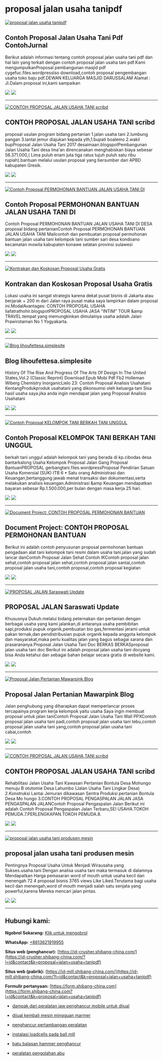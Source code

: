 # proposal jalan usaha tanipdf

<a href="https://swt.shibang-china.com/?l=id&img&k=proposal+jalan+usaha+tanipdf" target="_blank">![proposal jalan usaha tanipdf](http://static.shibang-china.com/all-800x300/1332.jpg)</a>

## Contoh Proposal Jalan Usaha Tani Pdf ContohJurnal
Berikut adalah informasi tentang contoh proposal jalan usaha tani pdf dan hal lain yang terkait dengan contoh proposal jalan usaha tani pdf.Kami mengumpulkanProposal pembangunan masjid pdf cygefuc.files.wordpressIso download,contoh proposal pengembangan usaha toko baju pdf.DEWAN KELUARGA MASJID DARUSSALAM Alamat : Jl.Dalam proposal ini,kami sampaikan


<a href="https://whatsapp.shibangsoft.com/WhatsApp.php" target="_blank" title="WhatsApp">![](http://static.shibang-china.com/icon/whatsapp.png)</a> <a href="https://swt.shibang-china.com/?l=id&icon&k=proposal+jalan+usaha+tanipdf" target="_blank">![](http://static.shibang-china.com/icon/chat-id.png)</a>

---

<a href="https://swt.shibang-china.com/?l=id&img&k=proposal+jalan+usaha+tanipdf" target="_blank">![CONTOH PROPOSAL JALAN USAHA TANI scribd](http://static.shibang-china.com/all-800x300/609.jpg)</a>

## CONTOH PROPOSAL JALAN USAHA TANI scribd
proposal usulan program bidang pertanian 1.jalan usaha tani 2.lumbung pangan 3.lantai jemur diajukan kepada yth,1.bupati boalemo 2.wakil bupProposal Jalan Usaha Tani 2017 desaimaan.blogspotPembangunan Jalan Usaha Tani desa Ima'an direncanakan menghabiskan biaya sebesar 56.371.000,( Lima puluh enam juta tiga ratus tujuh puluh satu ribu rupiah).bantuan melalui usulan proposal yang bersumber dari APBD kabupaten Gresik.


<a href="https://whatsapp.shibangsoft.com/WhatsApp.php" target="_blank" title="WhatsApp">![](http://static.shibang-china.com/icon/whatsapp.png)</a> <a href="https://swt.shibang-china.com/?l=id&icon&k=proposal+jalan+usaha+tanipdf" target="_blank">![](http://static.shibang-china.com/icon/chat-id.png)</a>

---

<a href="https://swt.shibang-china.com/?l=id&img&k=proposal+jalan+usaha+tanipdf" target="_blank">![Contoh Proposal PERMOHONAN BANTUAN JALAN USAHA TANI DI](http://static.shibang-china.com/all-800x300/556.jpg)</a>

## Contoh Proposal PERMOHONAN BANTUAN JALAN USAHA TANI DI
Contoh Proposal PERMOHONAN BANTUAN JALAN USAHA TANI DI DESA proposal bidang pertanianContoh Proposal PERMOHONAN BANTUAN JALAN USAHA TANI Mailcontoh dan pembuatan proposal permohonan bantuan jalan usaha tani kelompok tani sumber sari desa kondoano kecamatan mowila kabupaten konawe selatan provinsi sulawesi


<a href="https://whatsapp.shibangsoft.com/WhatsApp.php" target="_blank" title="WhatsApp">![](http://static.shibang-china.com/icon/whatsapp.png)</a> <a href="https://swt.shibang-china.com/?l=id&icon&k=proposal+jalan+usaha+tanipdf" target="_blank">![](http://static.shibang-china.com/icon/chat-id.png)</a>

---

<a href="https://swt.shibang-china.com/?l=id&img&k=proposal+jalan+usaha+tanipdf" target="_blank">![Kontrakan dan Koskosan Proposal Usaha Gratis](http://static.shibang-china.com/all-800x300/1078.jpg)</a>

## Kontrakan dan Koskosan Proposal Usaha Gratis
Lokasi usaha ini sangat strategis karena dekat pusat bisnis di Jakarta atau berjarak + 200 m dari Jalan raya pusat maka saya lampirkan dalam proposal ini.ModalAvantages: CONTOH PROPOSAL USAHA liafatrathohir.blogspotPROPOSAL USAHA JASA "INTIM" TOUR &amp TRAVEL.tempat yang memungkinkan dimulainya usaha adalah Jalan Prawirotaman No 1 Yogyakarta.


<a href="https://whatsapp.shibangsoft.com/WhatsApp.php" target="_blank" title="WhatsApp">![](http://static.shibang-china.com/icon/whatsapp.png)</a> <a href="https://swt.shibang-china.com/?l=id&icon&k=proposal+jalan+usaha+tanipdf" target="_blank">![](http://static.shibang-china.com/icon/chat-id.png)</a>

---

<a href="https://swt.shibang-china.com/?l=id&img&k=proposal+jalan+usaha+tanipdf" target="_blank">![Blog lihoufettesa.simplesite](http://static.shibang-china.com/all-800x300/1101.jpg)</a>

## Blog lihoufettesa.simplesite
History Of The Rise And Progress Of The Arts Of Design In The United States,Vol.2 (Classic Reprint) Download Epub Mobi Pdf Fb2 Holleman Wiberg Chemistry InorganicLielo 23: Contoh Proposal Analisis Usahatani KentangProdukproduk usahatani yang dikonsumsi oleh keluarga tani Sisa hasil usaha saya.jika anda ingin mendapat jalan yang Proposal Analisis Usahatani


<a href="https://whatsapp.shibangsoft.com/WhatsApp.php" target="_blank" title="WhatsApp">![](http://static.shibang-china.com/icon/whatsapp.png)</a> <a href="https://swt.shibang-china.com/?l=id&icon&k=proposal+jalan+usaha+tanipdf" target="_blank">![](http://static.shibang-china.com/icon/chat-id.png)</a>

---

<a href="https://swt.shibang-china.com/?l=id&img&k=proposal+jalan+usaha+tanipdf" target="_blank">![Contoh Proposal KELOMPOK TANI BERKAH TANI UNGGUL](http://static.shibang-china.com/all-800x300/296.jpg)</a>

## Contoh Proposal KELOMPOK TANI BERKAH TANI UNGGUL
berkah tani unggul adalah kelompok tani yang berada di kp.cibodas desa bantarkalong Usaha Kelompok Proposal Jalan Gang Proposal BantuanPROPOSAL gerbangtani.files.wordpressProposal Pendirian Satuan Usaha Komersial (SUK) ITB 6 • Satu orang Administrasi dan Keuangan,bertanggung jawab menat transaksi dan dokumentasi,serta melakukan analisis keuangan.Administrasi &amp Keuangan mendapatkan bayaran sebesar Rp.1.500.000,per bulan dengan masa kerja 25 hari.


<a href="https://whatsapp.shibangsoft.com/WhatsApp.php" target="_blank" title="WhatsApp">![](http://static.shibang-china.com/icon/whatsapp.png)</a> <a href="https://swt.shibang-china.com/?l=id&icon&k=proposal+jalan+usaha+tanipdf" target="_blank">![](http://static.shibang-china.com/icon/chat-id.png)</a>

---

<a href="https://swt.shibang-china.com/?l=id&img&k=proposal+jalan+usaha+tanipdf" target="_blank">![Document Project: CONTOH PROPOSAL PERMOHONAN BANTUAN](http://static.shibang-china.com/all-800x300/197.jpg)</a>

## Document Project: CONTOH PROPOSAL PERMOHONAN BANTUAN
Berikut ini adalah contoh penyusunan proposal permohonan bantuan pengadaan alat tani kelompok tani resmi dalam usaha tani.jalan yang sudah lancar danContoh Proposal Jalan Sehat Contoh IKContoh proposal jalan sehat,contoh proposal jalan sehat,contoh proposal jalan santai,contoh proposal jalan usaha tani,contoh proposal,contoh proposal kegiatan


<a href="https://whatsapp.shibangsoft.com/WhatsApp.php" target="_blank" title="WhatsApp">![](http://static.shibang-china.com/icon/whatsapp.png)</a> <a href="https://swt.shibang-china.com/?l=id&icon&k=proposal+jalan+usaha+tanipdf" target="_blank">![](http://static.shibang-china.com/icon/chat-id.png)</a>

---

<a href="https://swt.shibang-china.com/?l=id&img&k=proposal+jalan+usaha+tanipdf" target="_blank">![PROPOSAL JALAN Saraswati Update](http://static.shibang-china.com/all-800x300/116.jpg)</a>

## PROPOSAL JALAN Saraswati Update
Khususnya Dukuh.melalui bidang peternakan dan pertanian dengan berbagai usaha yang kami jalankan,di antaranya usaha pembibitan sapi,produksi pupuk organik,pembuatan bio gas,fermentasi jerami untuk pakan ternak,dan pendistribusian pupuk organik kepada anggota kelompok dan masyarakat,maka perlu kualitas jalan yang bagus sebagai sarana dan prasarananya.Proposal Jalan Usaha Tani Doc BERKAS BERKASproposal jalan usaha tani doc Berikut ini adalah proposal jalan usaha tani docyang bisa Anda ketahui dan sebagai bahan belajar secara gratis di website kami.


<a href="https://whatsapp.shibangsoft.com/WhatsApp.php" target="_blank" title="WhatsApp">![](http://static.shibang-china.com/icon/whatsapp.png)</a> <a href="https://swt.shibang-china.com/?l=id&icon&k=proposal+jalan+usaha+tanipdf" target="_blank">![](http://static.shibang-china.com/icon/chat-id.png)</a>

---

<a href="https://swt.shibang-china.com/?l=id&img&k=proposal+jalan+usaha+tanipdf" target="_blank">![Proposal Jalan Pertanian Mawarpink Blog](http://static.shibang-china.com/all-800x300/1226.jpg)</a>

## Proposal Jalan Pertanian Mawarpink Blog
Jalan penghubung yang diharapkan dapat memperlancar proses tercapainya program kerja kelompok yaitu usaha Saya ingin membuat proposal untuk jalan taniContoh Proposal Jalan Usaha Tani Wall PPXContoh proposal jalan usaha tani padi,contoh proposal jalan usaha tani tebu,contoh proposal jalan usaha tani yang,contoh proposal jalan usaha tani cabai,contoh


<a href="https://whatsapp.shibangsoft.com/WhatsApp.php" target="_blank" title="WhatsApp">![](http://static.shibang-china.com/icon/whatsapp.png)</a> <a href="https://swt.shibang-china.com/?l=id&icon&k=proposal+jalan+usaha+tanipdf" target="_blank">![](http://static.shibang-china.com/icon/chat-id.png)</a>

---

<a href="https://swt.shibang-china.com/?l=id&img&k=proposal+jalan+usaha+tanipdf" target="_blank">![CONTOH PROPOSAL JALAN USAHA TANI scribd](http://static.shibang-china.com/all-800x300/677.jpg)</a>

## CONTOH PROPOSAL JALAN USAHA TANI scribd
Rehabilitasi Jalan Usaha Tani Kawasan Pertanian Bontula Desa Mohungo menuju B otutomie Desa Lahumbo (Jalan Usaha Tani Lingkar Desa) 2.Konstruksi Lantai Jemuran dikawasan Sentra Produksi pertanian Bontula Desa Mo hungo 3.CONTOH PROPOSAL PENGASPALAN JALAN JASA PENGASPALAN JALANContoh Proposal Pengaspalan Jalan Berikut ini adalah Contoh Proposal Pengaspalan Jalan Terbaru,SEI USAHA.TOKOH PEMUDA.7.PERLENGKAPAN.TOKOH PEMUDA.8.


<a href="https://whatsapp.shibangsoft.com/WhatsApp.php" target="_blank" title="WhatsApp">![](http://static.shibang-china.com/icon/whatsapp.png)</a> <a href="https://swt.shibang-china.com/?l=id&icon&k=proposal+jalan+usaha+tanipdf" target="_blank">![](http://static.shibang-china.com/icon/chat-id.png)</a>

---

<a href="https://swt.shibang-china.com/?l=id&img&k=proposal+jalan+usaha+tanipdf" target="_blank">![proposal jalan usaha tani produsen mesin](http://static.shibang-china.com/all-800x300/1179.jpg)</a>

## proposal jalan usaha tani produsen mesin
Pentingnya Proposal Usaha Untuk Menjadi Wirausaha yang Sukses.usaha.tani Dengan analisa usaha tani maka termasuk di dalamnya Mendapatkan Harga pemasaran word of mouth untuk usaha kecil dan menengah 72 4 proposal bisnis 3765 views Like Liked.Terutama bagi usaha kecil dan menengah,word of mouth menjadi salah satu senjata yang powerful,karena Mereka mencari jalan pintas.

<a href="https://whatsapp.shibangsoft.com/WhatsApp.php" target="_blank" title="WhatsApp">![](http://static.shibang-china.com/icon/whatsapp.png)</a> <a href="https://swt.shibang-china.com/?l=id&icon&k=proposal+jalan+usaha+tanipdf" target="_blank">![](http://static.shibang-china.com/icon/chat-id.png)</a>

---
## Hubungi kami:

**Ngobrol Sekarang:** [Klik untuk mengobrol](https://swt.shibang-china.com?l=id&contact&k=proposal+jalan+usaha+tanipdf)

**WhatsApp:**  [+8613621919955](https://whatsapp.shibangsoft.com/WhatsApp.php)

**Situs web (penghancur):** [https://id-crusher.shibang-china.com/](https://id-crusher.shibang-china.com/?l=id&contact&k=proposal+jalan+usaha+tanipdf)

**Situs web (pabrik):** [https://id-mill.shibang-china.com/](https://id-mill.shibang-china.com/?l=id&contact&k=proposal+jalan+usaha+tanipdf)

**Formulir pertanyaan:** [https://form.shibang-china.com](https://form.shibang-china.com?l=id&contact&k=proposal+jalan+usaha+tanipdf)

* [dampak dari peralatan jaw penghancur mobile untuk dijual](../40/dampak%20dari%20peralatan%20jaw%20penghancur%20mobile%20untuk%20dijual.md)

* [dijual kembali mesin mingguan marmer](../38/dijual%20kembali%20mesin%20mingguan%20marmer.md)

* [penghancur pertambangan peralatan](../40/penghancur%20pertambangan%20peralatan.md)

* [instalasi loadcells pada ball mill](../33/instalasi%20loadcells%20pada%20ball%20mill.md)

* [batu balasan hammer penghancur](../33/batu%20balasan%20hammer%20penghancur.md)

* [peralatan pengolahan abu](../40/peralatan%20pengolahan%20abu.md)